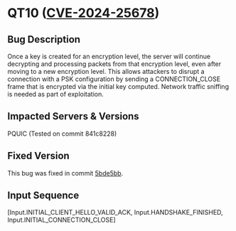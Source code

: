 # QT10 ([CVE-2024-25678](https://nvd.nist.gov/vuln/detail/CVE-2024-25678))

## Bug Description
Once a key is created for an encryption level, the server will continue decrypting and processing packets from that encryption level, even after moving to a new encryption level. This allows attackers to disrupt a connection with a PSK configuration by sending a CONNECTION_CLOSE frame that is encrypted via the initial key computed. Network traffic sniffing is needed as part of exploitation.

## Impacted Servers & Versions
PQUIC (Tested on commit 841c8228)

## Fixed Version
This bug was fixed in commit [5bde5bb](https://github.com/p-quic/pquic/commit/5bde5bb5534ae3fc233547b2db88f418fceff170).

## Input Sequence
[Input.INITIAL_CLIENT_HELLO_VALID_ACK, Input.HANDSHAKE_FINISHED, Input.INITIAL_CONNECTION_CLOSE]
